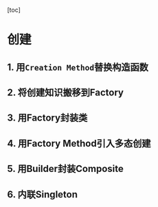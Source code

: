 [toc]
# 创建
## 1. 用`Creation Method`替换构造函数
## 2. 将创建知识搬移到Factory
## 3. 用Factory封装类
## 4. 用Factory Method引入多态创建
## 5. 用Builder封装Composite
## 6. 内联Singleton